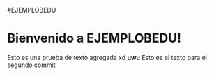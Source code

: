 #EJEMPLOBEDU
# Bienvenido a EJEMPLOBEDU!
Esto es una prueba de texto agregada xd **uwu**
Esto es el texto para el segundo commit 

